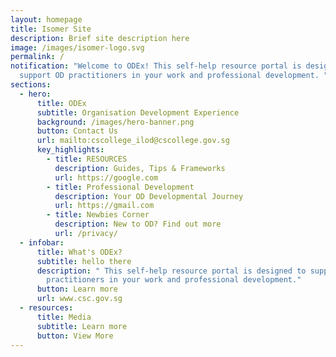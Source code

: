```yaml
---
layout: homepage
title: Isomer Site
description: Brief site description here
image: /images/isomer-logo.svg
permalink: /
notification: "Welcome to ODEx! This self-help resource portal is designed to
  support OD practitioners in your work and professional development. "
sections:
  - hero:
      title: ODEx
      subtitle: Organisation Development Experience
      background: /images/hero-banner.png
      button: Contact Us
      url: mailto:cscollege_ilod@cscollege.gov.sg
      key_highlights:
        - title: RESOURCES
          description: Guides, Tips & Frameworks
          url: https://google.com
        - title: Professional Development
          description: Your OD Developmental Journey
          url: https://gmail.com
        - title: Newbies Corner
          description: New to OD? Find out more
          url: /privacy/
  - infobar:
      title: What's ODEx?
      subtitle: hello there
      description: " This self-help resource portal is designed to support OD
        practitioners in your work and professional development."
      button: Learn more
      url: www.csc.gov.sg
  - resources:
      title: Media
      subtitle: Learn more
      button: View More
---
```

